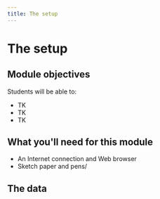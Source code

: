 ```yaml
---
title: The setup
---
```


# The setup

## Module objectives

Students will be able to:

* TK
* TK
* TK

## What you'll need for this module

* An Internet connection and Web browser
* Sketch paper and pens/

## The data